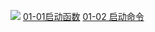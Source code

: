 ![](asserts/Pasted%20image%2020250707151852.png)
[01-01启动函数](01-01启动函数.md)
[01-02 启动命令](01-02%20启动命令.md)